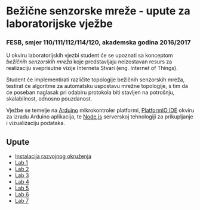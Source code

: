 # Bežične senzorske mreže - upute za laboratorijske vježbe

### FESB, smjer 110/111/112/114/120, akademska godina 2016/2017

U okviru laboratorijskih vjezbi student će se upoznati sa konceptom *bežičnih senzorskih mreža* koje predstavljaju neizostavan resurs za realizaciju sveprisutne vizije Interneta Stvari (eng. Internet of Things).

Student će implementirati različite topologije bežičnih senzorskih mreža, testirat će algoritme za automatsku uspostavu mrežne topologije, s tim da će poseban naglasak pri odabiru protokola biti stavljen na potrošnju, skalabilnost, odnosno pouzdanost.

Vježbe se temelje na [Arduino](https://www.arduino.cc) mikrokontroler platformi, [PlatformIO IDE](http://platformio.org/platformio-ide) okviru za izradu Arduino aplikacija, te [Node.js](https://nodejs.org/) serverskoj tehnologiji za prikupljanje i vizualizaciju podataka.

## Upute

- [Instalacija razvojnog okruženja](https://github.com/toperkov/WiSe-2016-17/blob/master/upute/instalacija-razvojnog-okruzenja.md)
- [Lab 1](https://github.com/toperkov/WiSe-2016-17-lab1)
- [Lab 2](https://github.com/toperkov/WiSe-2016-17-lab2)
- [Lab 3](https://github.com/toperkov/WiSe-2016-17-lab3)
- [Lab 4](https://github.com/toperkov/WiSe-2016-17-lab4)
- [Lab 5](https://github.com/toperkov/WiSe-2016-17-lab5)
- [Lab 6](https://github.com/toperkov/WiSe-2016-17-lab6)
- [Lab 7](https://github.com/toperkov/WiSe-2016-17-lab7)
